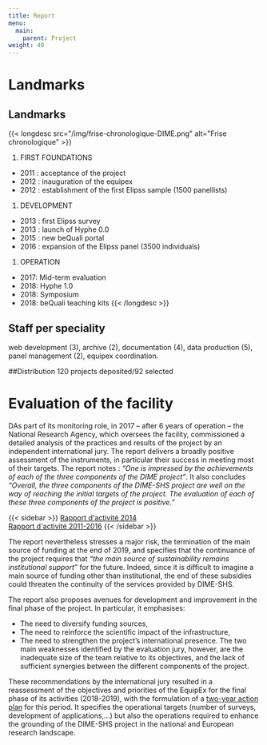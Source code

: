 ```yaml
---
title: Report
menu:
  main:
    parent: Project
weight: 40
---
```

# Landmarks
## Landmarks

{{< longdesc src="/img/frise-chronologique-DIME.png" alt="Frise chronologique" >}}
1. FIRST FOUNDATIONS
  - 2011 : acceptance of the project
  - 2012 : inauguration of the equipex
  - 2012 : establishment of the first Elipss sample (1500 panellists)
1. DEVELOPMENT
  - 2013 : first Elipss survey
  - 2013 : launch of Hyphe 0.0
  - 2015 : new beQuali portal
  - 2016 : expansion of the Elipss panel (3500 individuals)
1. OPERATION
  - 2017: Mid-term evaluation
  - 2018: Hyphe 1.0
  - 2018: Symposium
  - 2018: beQuali teaching kits
{{< /longdesc >}}

## Staff per speciality
web development (3), archive (2), documentation (4), data production (5), panel management (2), equipex coordination.

##Distribution
120 projects deposited/92 selected

# Evaluation of the facility

DAs part of its monitoring role, in 2017 – after 6 years of operation – the National Research Agency, which oversees the facility, commissioned a detailed analysis of the practices and results of the project by an independent international jury. The report delivers a broadly positive assessment of the instruments, in particular their success in meeting most of their targets. The report notes : _“One is impressed by the achievements of each of the three components of the DIME project”_. It also concludes _“Overall, the three components of the DIME-SHS project are well on the way of reaching the initial targets of the project. The evaluation of each of these three components of the project is positive.”_

{{< sidebar >}}
[Rapport d'activité 2014](/docs/DIME-SHS-BilanPerspectives2014.pdf)<br>
[Rapport d'activité 2011-2016](/docs/DIME-SHS-ScientificReport2016.pdf)
{{< /sidebar >}}

The report nevertheless stresses a major risk, the termination of the main source of funding at the end of 2019, and specifies that the continuance of the project requires that _“the main source of sustainability remains institutional support”_ for the future. Indeed, since it is difficult to imagine a main source of funding other than institutional, the end of these subsidies could threaten the continuity of the services provided by DIME-SHS.


The report also proposes avenues for development and improvement in the final phase of the project. In particular, it emphasises:
-	The need to diversify funding sources,
-	The need to reinforce the scientific impact of the infrastructure,
-	The need to strengthen the project’s international presence.
The two main weaknesses identified by the evaluation jury, however, are the inadequate size of the team relative to its objectives, and the lack of sufficient synergies between the different components of the project.

These recommendations by the international jury resulted in a reassessment of the objectives and priorities of the EquipEx for the final phase of its activities (2018-2019), with the formulation of a [two-year action plan](/docs/CDSP2018-EquipEx-PlanAction-final.pdf) for this period. It specifies the operational targets (number of surveys, development of applications,…) but also the operations required to enhance the grounding of the DIME-SHS project in the national and European research landscape.

[^1]: [Synthèse de l'évaluation de DIME-SHS dans le programme d’évaluation globale des Equipex](http://www.agence-nationale-recherche.fr/fileadmin/documents/2017/ANR-IA-Rapport-EQUIPEX-2016.pdf)
